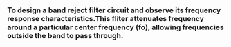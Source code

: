 
### To design a band reject filter circuit and observe its frequency response characteristics.This fliter attenuates frequency around a particular center frequency (fo), allowing frequencies outside the band to pass through.

